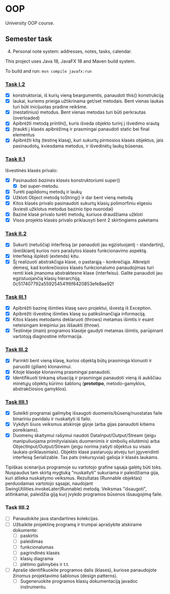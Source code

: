 # OOP
University OOP course.

## Semester task
4. Personal note system: addresses, notes, tasks, calendar.

This project uses Java 18, JavaFX 18 and Maven build system.

To build and run: `mvn compile javafx:run`

### [Task I.2](https://github.com/Domant3lis/OOP/commit/8c739fac20d0ae6f54b1837485689685ea0bdb0b)
- [x] konstruktoriai, iš kurių vieną beargumentis, panaudoti this() konstrukciją
- [x] laukai, kuriems prieiga užtikrinama get/set metodais. Bent vienas laukas turi būti inicijuotas pradine reikšme.
- [x] (nestatinius) metodus. Bent vienas metodas turi būti perkrautas (overloaded)
- [x] Apibrėžti metodą println(), kuris išveda objekto turinį į išvedimo srautą
- [x] Įtraukti į klasės apibrėžimą ir prasmingai panaudoti static bei final elementus
- [x] Apibrėžti kitą (testinę klasę), kuri sukurtų pirmosios klasės objektus, jais pasinaudotų, kviesdama metodus, ir išvedinėtų laukų būsenas.

### [Task II.1](https://github.com/Domant3lis/OOP/commit/d2159281d74772ba2e6aba5ac209bc0246eba340)
Išvestinės klasės privalo:
- [X] Pasinaudoti _bazinės klasės_ konstruktoriumi super()
	- [X] bei super-metodu.
- [X] Turėti papildomų metodų ir laukų
- [X] Užkloti Object metodą toString() ir dar bent vieną metodą
- [X] Kitos klasės privalo pasinaudoti sukurtų klasių polimorfiniu elgesiu
	(kviesti užklotus metodus bazinio tipo nuorodai)
- [X] Bazinė klasė privalo turėti metodų, kuriuos draudžiama užkloti
- [X] Visos projekto klasės privalo priklausyti bent 2 skirtingiems paketams

### [Task II.2](https://github.com/Domant3lis/OOP/commit/162cbbaca7d91ecf85fedbfc4a15a578bf786326)
- [x] Sukurti (netuščią) interfeisą (ar panaudoti jau egzistuojantį - standartinį), išreiškiantį kurios nors parašytos klasės funkcionavimo aspektą.
- [x] Interfeisą išplėsti (extends) kitu.
- [x] Šį realizuoti abstrakčiąja klase, o pastarąją - konkrečiąja.
Atkreipti dėmesį, kad konkrečiosios klasės funkcionalumo panaudojimas turi remti kiek įmanoma abstraktesne klase (interfeisu). Galite panaudoti jau egzistuojančią klasių hierarchiją.
0c517407792a559254541f6f6420853efe8ae92f

### [Task III.1](https://github.com/Domant3lis/OOP/commit/0c517407792a559254541f6f6420853efe8ae92f)
- [x] Apibrėžti bazinę išimties klasę savo projektui, išvestą iš Exception.
- [x] Apibrėžti išvestinę išimties klasę su patikslinančiąja informaciją.
- [x] Kitos klasės metodams deklaruoti (throws) metamas išimtis ir esant neteisingam kreipiniui jas iššaukti (throw).
- [x] Testinėje (main) programos klasėje gaudyti metamas išimtis, parūpinant vartotoją diagnostine informacija.

### [Task III.2](https://github.com/Domant3lis/OOP/commit/93f7ec7d4fcf8c71f5fef37ebb31f9ea906a9bcc)
- [x] Parinkti bent vieną klasę, kurios objektą būtų prasminga klonuoti ir paruošti (giliam) klonavimui.
- [x] Kitoje klasėje klonavimą prasmingai panaudoti.
- [x] Identifikuoti tinkamą situaciją ir prasmingai panaudoti vieną iš aukščiau minėtųjų objektų kūrimo šablonų (**prototipo**, metodo-gamyklos, abstrakčiosios gamyklos).

### [Task IIII.1](https://github.com/Domant3lis/OOP/commit/a036b4101d9f15e2b927167e0f4094d58b5ecf9a)
- [x] Suteikti programai galimybę išsaugoti duomenis/būseną/nuostatas faile binariniu pavidalu ir nuskaityti iš failo.
- [x] Vykdyti šiuos veiksmus atskiroje gijoje (arba gijas panaudoti kitiems poreikiams).
- [x] Duomenų skaitymui rašymui naudoti DataInput/Output/Stream (jeigu manipuliuojama primityviaisiais duomenimis ir simbolių eilutėmis) arba ObjectInput/Output/Stream (jeigu norima įrašyti objektus su visais laukais-priklausiniais). Objekto klasė pastaruoju atveju turi įgyvendinti interfeisą Serializable. Tas pats (rekursyviai) galioja ir klasės laukams.

Tipiškas scenarijus programoje su vartotojo grafine sąsaja galėtų būti toks. Nuspaudus tam skirtą mygtuką "nuskaityti" sukuriama ir paleidžiama gija, kuri atlieka nuskaitymo veiksmus. Rezultatas (Runnable objektas) perduodamas vartotojo sąsajai, naudojant SwingUtilities.invokeLater(Runnable) metodą. Veiksmas "išsaugoti", atitinkamai, paleidžia giją kurį įvykdo programos būsenos išsaugojimą faile.

### Task IIII.2
- [ ] Panaudokite java standartines kolekcijas.
- [ ] Užbaikite projektinę programą ir trumpai aprašykite atskirame dokumente:
  - [ ] paskirtis
  - [ ] paleidimas
  - [ ] funkcionalumas
  - [ ] pagrindinės klasės
  - [ ] klasių diagrama
  - [ ] plėtimo galimybės ir t.t.
- [ ] Apraše identifikuokite programos dalis (klases), kuriose panaudojote žinomus projektavimo šablonus (design patterns).
  - [ ] Sugeneruokite programos klasių dokumentaciją javadoc instrumentu.
